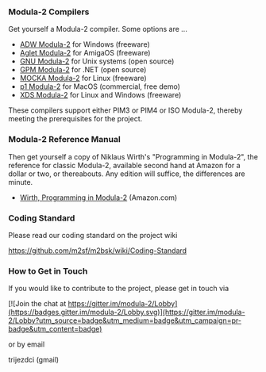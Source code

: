 ### Modula-2 Compilers ###

Get yourself a Modula-2 compiler. Some options are ...

* [ADW Modula-2](https://www.modula2.org/adwm2/download.php) for Windows (freeware)
* [Aglet Modula-2](http://aglet.web.runbox.net/) for AmigaOS (freeware)
* [GNU Modula-2](nongnu.org/gm2/) for Unix systems (open source)
* [GPM Modula-2](https://gpmclr.codeplex.com/) for .NET (open source)
* [MOCKA Modula-2](https://boutell.com/lsm/lsmbyid.cgi/001220) for Linux (freeware)
* [p1 Modula-2](http://modula2.awiedemann.de/) for MacOS (commercial, free demo)
* [XDS Modula-2](https://www.excelsior-usa.com/xds.html) for Linux and Windows (freeware)

These compilers support either PIM3 or PIM4 or ISO Modula-2, thereby meeting the prerequisites for the project.

### Modula-2 Reference Manual ###

Then get yourself a copy of Niklaus Wirth's "Programming in Modula-2", the reference for classic Modula-2,
available second hand at Amazon for a dollar or two, or thereabouts. Any edition will suffice, the differences are minute.

* [Wirth, Programming in Modula-2](https://www.amazon.com/Programming-Modula-2-monographs-computer-science/dp/0387122060/ref=sr_1_1?s=books&ie=UTF8&qid=1498585891&sr=1-1&keywords=WIrth+Programming+in+Modula-2) (Amazon.com)

### Coding Standard ###

Please read our coding standard on the project wiki

https://github.com/m2sf/m2bsk/wiki/Coding-Standard

### How to Get in Touch ###

If you would like to contribute to the project, please get in touch via

[![Join the chat at https://gitter.im/modula-2/Lobby](https://badges.gitter.im/modula-2/Lobby.svg)](https://gitter.im/modula-2/Lobby?utm_source=badge&utm_medium=badge&utm_campaign=pr-badge&utm_content=badge)

or by email

trijezdci (gmail)
